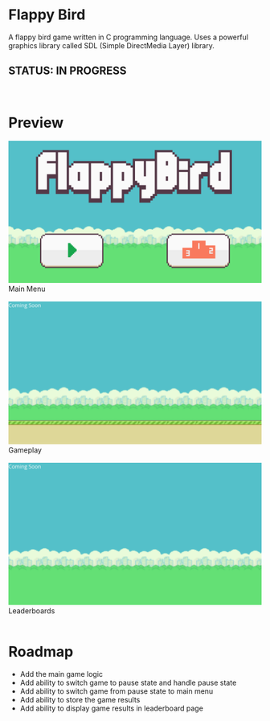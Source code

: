 # **Flappy Bird**
A flappy bird game written in C programming language. Uses a powerful graphics library called SDL (Simple DirectMedia Layer) library.
## **STATUS:** IN PROGRESS
<br>

# **Preview**
<img src="./res/flappyBird-MainMenu.png"> Main Menu </img>
<br><br>
<img src="./res/flappyBird-Gameplay.png"> Gameplay </img>
<br><br>
<img src="./res/flappyBird-Leaderboards.png"> Leaderboards </img>
<br><br>

# **Roadmap**
* Add the main game logic
* Add ability to switch game to pause state and handle pause state
* Add ability to switch game from pause state to main menu
* Add ability to store the game results
* Add ability to display game results in leaderboard page